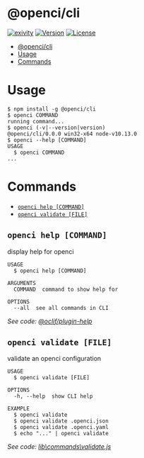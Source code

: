 # @openci/cli

[![exivity](https://img.shields.io/badge/♥-exivity-5cccea.svg)](https://exivity.com)
[![Version](https://img.shields.io/npm/v/@openci/cli.svg)](https://npmjs.org/package/@openci/cli)
[![License](https://img.shields.io/npm/l/@openci/cli.svg)](https://github.com/exivity/openci/blob/master/package.json)

<!-- toc -->
* [@openci/cli](#opencicli)
* [Usage](#usage)
* [Commands](#commands)
<!-- tocstop -->

# Usage

<!-- usage -->
```sh-session
$ npm install -g @openci/cli
$ openci COMMAND
running command...
$ openci (-v|--version|version)
@openci/cli/0.0.0 win32-x64 node-v10.13.0
$ openci --help [COMMAND]
USAGE
  $ openci COMMAND
...
```
<!-- usagestop -->

# Commands

<!-- commands -->
* [`openci help [COMMAND]`](#openci-help-command)
* [`openci validate [FILE]`](#openci-validate-file)

## `openci help [COMMAND]`

display help for openci

```
USAGE
  $ openci help [COMMAND]

ARGUMENTS
  COMMAND  command to show help for

OPTIONS
  --all  see all commands in CLI
```

_See code: [@oclif/plugin-help](https://github.com/oclif/plugin-help/blob/v2.1.6/src\commands\help.ts)_

## `openci validate [FILE]`

validate an openci configuration

```
USAGE
  $ openci validate [FILE]

OPTIONS
  -h, --help  show CLI help

EXAMPLE
  $ openci validate
  $ openci validate .openci.json
  $ openci validate .openci.yaml
  $ echo "..." | openci validate
```

_See code: [lib\commands\validate.js](https://github.com/exivity/openci/blob/v0.0.0/lib\commands\validate.js)_
<!-- commandsstop -->
